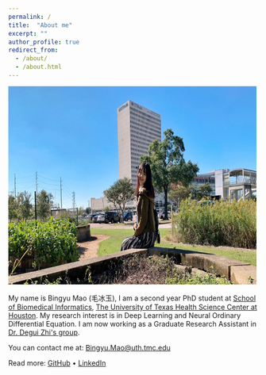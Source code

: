 ```yaml
---
permalink: /
title:  "About me"
excerpt: ""
author_profile: true
redirect_from: 
  - /about/
  - /about.html
---
```

<!-- <img src=https://github.com/bingyumao/bingyumao.github.io/tree/master/images/profile.jpg style="width:540px;height:740px;"> -->

<!--![github small](/images/profile.jpg) -->
<!--<img src="/images/profile.jpg" alt="drawing" width="500" height="400" style="float: left; padding-right:15px"/> -->

<img src="/images/profile.jpg" alt="drawing" width="500" height="400" style="float: center"/> <br>

My name is Bingyu Mao (毛冰玉), I am a second year PhD student at [School of Biomedical Informatics](https://sbmi.uth.edu/), [The University of Texas Health Science Center at Houston](https://www.uth.edu/). My research interest is in Deep Learning and Neural Ordinary Differential Equation. 
I am now working as a Graduate Research Assistant in [Dr. Degui Zhi's group](https://zhigroup.github.io/).  <br>


You can contact me at: [Bingyu.Mao@uth.tmc.edu](mailto:Bingyu.Mao@uth.tmc.edu) <br>

Read more: [GitHub](https://github.com/BingyuMao)  • [LinkedIn](https://www.linkedin.com/in/bingyu-mao/)
